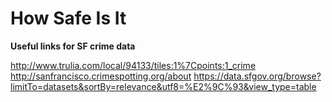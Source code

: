 How Safe Is It
==============

**Useful links for SF crime data**

http://www.trulia.com/local/94133/tiles:1%7Cpoints:1_crime
http://sanfrancisco.crimespotting.org/about
https://data.sfgov.org/browse?limitTo=datasets&sortBy=relevance&utf8=%E2%9C%93&view_type=table
